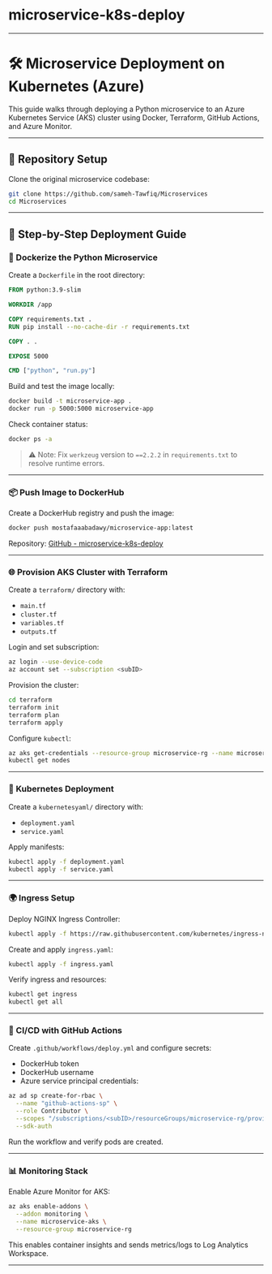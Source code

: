# microservice-k8s-deploy
---

# 🛠️ Microservice Deployment on Kubernetes (Azure)

This guide walks through deploying a Python microservice to an Azure Kubernetes Service (AKS) cluster using Docker, Terraform, GitHub Actions, and Azure Monitor.

---

## 📁 Repository Setup

Clone the original microservice codebase:

```bash
git clone https://github.com/sameh-Tawfiq/Microservices
cd Microservices
```

---

## 🚀 Step-by-Step Deployment Guide

### 🐳 Dockerize the Python Microservice

Create a `Dockerfile` in the root directory:

```Dockerfile
FROM python:3.9-slim

WORKDIR /app

COPY requirements.txt .
RUN pip install --no-cache-dir -r requirements.txt

COPY . .

EXPOSE 5000

CMD ["python", "run.py"]
```

Build and test the image locally:

```bash
docker build -t microservice-app .
docker run -p 5000:5000 microservice-app
```

Check container status:

```bash
docker ps -a
```

> ⚠️ Note: Fix `werkzeug` version to `==2.2.2` in `requirements.txt` to resolve runtime errors.

---

### 📦 Push Image to DockerHub

Create a DockerHub registry and push the image:

```bash
docker push mostafaaabadawy/microservice-app:latest
```

Repository: [GitHub - microservice-k8s-deploy](https://github.com/mostafaaabadawy/microservice-k8s-deploy)

---

### 🌐 Provision AKS Cluster with Terraform

Create a `terraform/` directory with:

- `main.tf`
- `cluster.tf`
- `variables.tf`
- `outputs.tf`

Login and set subscription:

```bash
az login --use-device-code
az account set --subscription <subID>
```

Provision the cluster:

```bash
cd terraform
terraform init
terraform plan
terraform apply
```

Configure `kubectl`:

```bash
az aks get-credentials --resource-group microservice-rg --name microservice-aks
kubectl get nodes
```

---

### 📄 Kubernetes Deployment

Create a `kubernetesyaml/` directory with:

- `deployment.yaml`
- `service.yaml`

Apply manifests:

```bash
kubectl apply -f deployment.yaml
kubectl apply -f service.yaml
```

---

### 🌍 Ingress Setup

Deploy NGINX Ingress Controller:

```bash
kubectl apply -f https://raw.githubusercontent.com/kubernetes/ingress-nginx/controller-v1.9.0/deploy/static/provider/cloud/deploy.yaml
```

Create and apply `ingress.yaml`:

```bash
kubectl apply -f ingress.yaml
```

Verify ingress and resources:

```bash
kubectl get ingress
kubectl get all
```

---

### 🔁 CI/CD with GitHub Actions

Create `.github/workflows/deploy.yml` and configure secrets:

- DockerHub token
- DockerHub username
- Azure service principal credentials:

```bash
az ad sp create-for-rbac \
  --name "github-actions-sp" \
  --role Contributor \
  --scopes "/subscriptions/<subID>/resourceGroups/microservice-rg/providers/Microsoft.ContainerService/managedClusters/microservice-aks" \
  --sdk-auth
```

Run the workflow and verify pods are created.

---

### 📊 Monitoring Stack

Enable Azure Monitor for AKS:

```bash
az aks enable-addons \
  --addon monitoring \
  --name microservice-aks \
  --resource-group microservice-rg
```

This enables container insights and sends metrics/logs to Log Analytics Workspace.

---
